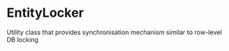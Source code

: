 # EntityLocker
Utility class that provides synchronisation mechanism similar to row-level DB locking
